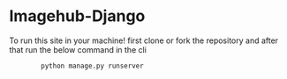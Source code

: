 # Imagehub-Django

To run this site in your machine! first clone or fork the repository and after that run the below command in the cli

			python manage.py runserver
